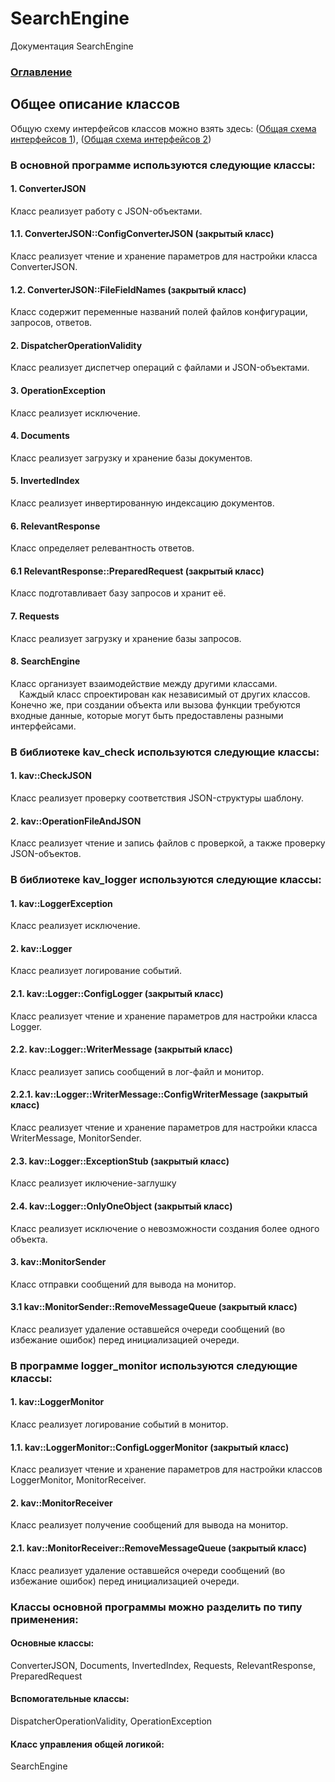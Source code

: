 # SearchEngine
Документация SearchEngine

### [Оглавление](../index.md)

## Общее описание классов
Общую схему интерфейсов классов можно взять здесь: (<a id="raw-url" href="https://raw.githubusercontent.com/AVKazmirchuk/SearchEngine/master/general-scheme1.png">Общая схема интерфейсов 1</a>), (<a id="raw-url" href="https://raw.githubusercontent.com/AVKazmirchuk/SearchEngine/master/general-scheme2.png">Общая схема интерфейсов 2</a>)

### В основной программе используются следующие классы:

#### 1. ConverterJSON
Класс реализует работу с JSON-объектами.
#### 1.1. ConverterJSON::ConfigConverterJSON (закрытый класс)
Класс реализует чтение и хранение параметров для настройки класса ConverterJSON.
#### 1.2. ConverterJSON::FileFieldNames (закрытый класс)
Класс содержит переменные названий полей файлов конфигурации, запросов, ответов.
#### 2. DispatcherOperationValidity
Класс реализует диспетчер операций c файлами и JSON-объектами.
#### 3. OperationException
Класс реализует исключение.
#### 4. Documents
Класс реализует загрузку и хранение базы документов.
#### 5. InvertedIndex
Класс реализует инвертированную индексацию документов.
#### 6. RelevantResponse
Класс определяет релевантность ответов.
#### 6.1 RelevantResponse::PreparedRequest (закрытый класс)
Класс подготавливает базу запросов и хранит её.
#### 7. Requests
Класс реализует загрузку и хранение базы запросов.
#### 8. SearchEngine
Класс организует взаимодействие между другими классами.
\
&emsp;Каждый класс спроектирован как независимый от других классов. Конечно же, при создании объекта или вызова функции требуются входные данные, которые могут быть предоставлены разными интерфейсами.

### В библиотеке kav_check используются следующие классы:

#### 1. kav::CheckJSON
Класс реализует проверку соответствия JSON-структуры шаблону.
#### 2. kav::OperationFileAndJSON
Класс реализует чтение и запись файлов с проверкой, а также проверку JSON-объектов.

### В библиотеке kav_logger используются следующие классы:

#### 1. kav::LoggerException
Класс реализует исключение.
#### 2. kav::Logger
Класс реализует логирование событий.
#### 2.1. kav::Logger::ConfigLogger (закрытый класс)
Класс реализует чтение и хранение параметров для настройки класса Logger.
#### 2.2. kav::Logger::WriterMessage (закрытый класс)
Класс реализует запись сообщений в лог-файл и монитор.
#### 2.2.1. kav::Logger::WriterMessage::ConfigWriterMessage (закрытый класс)
Класс реализует чтение и хранение параметров для настройки класса WriterMessage, MonitorSender.
#### 2.3. kav::Logger::ExceptionStub (закрытый класс)
Класс реализует иключение-заглушку
#### 2.4. kav::Logger::OnlyOneObject (закрытый класс)
Класс реализует исключение о невозможности создания более одного объекта.
#### 3. kav::MonitorSender
Класс отправки сообщений для вывода на монитор.
#### 3.1 kav::MonitorSender::RemoveMessageQueue (закрытый класс)
Класс реализует удаление оставшейся очереди сообщений (во избежание ошибок) перед инициализацией очереди.

### В программе logger_monitor используются следующие классы:

#### 1. kav::LoggerMonitor
Класс реализует логирование событий в монитор.
#### 1.1. kav::LoggerMonitor::ConfigLoggerMonitor (закрытый класс)
Класс реализует чтение и хранение параметров для настройки классов LoggerMonitor, MonitorReceiver.
#### 2. kav::MonitorReceiver
Класс реализует получение сообщений для вывода на монитор.
#### 2.1. kav::MonitorReceiver::RemoveMessageQueue (закрытый класс)
Класс реализует удаление оставшейся очереди сообщений (во избежание ошибок) перед инициализацией очереди.

### Классы основной программы можно разделить по типу применения:
#### Основные классы:
ConverterJSON, Documents, InvertedIndex, Requests, RelevantResponse, PreparedRequest
#### Вспомогательные классы:
DispatcherOperationValidity, OperationException
#### Класс управления общей логикой:
SearchEngine


